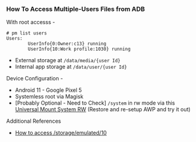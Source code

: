 

### How To Access Multiple-Users Files from ADB


With root accesss - 

```
# pm list users
Users:
        UserInfo{0:Owner:c13} running
        UserInfo{10:Work profile:1030} running
```


* External storage at `/data/media/{user Id}`
* Internal app storage at `/data/user/{user Id}`


Device Configuration - 

* Android 11 - Google Pixel 5  
* Systemless root via Magisk
* [Probably Optional - Need to Check] `/system` in rw mode via this [Universal Mount System RW](https://forum.xda-developers.com/t/closed-script-android-10-universal-mount-systemrw-superrw-featuring-makerw-read-write.4247311/)
(Restore and re-setup AWP and try it out)


Additional References 

* [How to access /storage/emulated/10](https://android.stackexchange.com/questions/221122/how-to-access-storage-emulated-10-multi-users-env-in-adb-shell-on-android-9)
